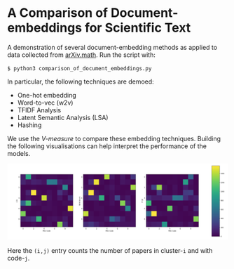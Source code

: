 # A Comparison of Document-embeddings for Scientific Text
A demonstration of several document-embedding methods as applied to data collected from [arXiv.math](https://arxiv.org/archive/math). Run the script with:

~~~~
$ python3 comparison_of_document_embeddings.py
~~~~

In particular, the following techniques are demoed:

- One-hot embedding
- Word-to-vec (w2v)
- TFIDF Analysis
- Latent Semantic Analysis (LSA)
- Hashing

We use the *V-measure* to compare these embedding techniques. Building the following visualisations can help interpret the performance of the models.

<img src="images/lsa_w2v_tfidf_.png" alt="Drawing" style="width: 1000px;"/>

Here the `(i,j)` entry counts the number of papers in cluster-`i` and with code-`j`.

